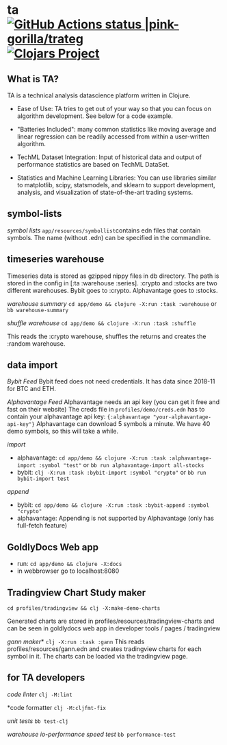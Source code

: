 # ta [![GitHub Actions status |pink-gorilla/trateg](https://github.com/pink-gorilla/trateg/workflows/CI/badge.svg)](https://github.com/pink-gorilla/trateg/actions?workflow=CI)[![Clojars Project](https://img.shields.io/clojars/v/org.pinkgorilla/ta.svg)](https://clojars.org/org.pinkgorilla/ta)

## What is TA?

TA is a technical analysis datascience platform written in Clojure.

- Ease of Use: TA tries to get out of your way so that you can focus on algorithm development. See below for a code example.

- "Batteries Included": many common statistics like moving average and linear regression can be readily accessed from within a user-written algorithm.

- TechML Dataset Integration: Input of historical data and output of performance statistics are based on TechML DataSet.

- Statistics and Machine Learning Libraries: 
You can use libraries similar to matplotlib, scipy, statsmodels, and sklearn to support development, analysis, and visualization of state-of-the-art trading systems.


## symbol-lists

*symbol lists*
`app/resources/symbollist`contains edn files that contain symbols.
The name (without .edn) can be specified in the commandline.

## timeseries warehouse

Timeseries data is stored as gzipped nippy files in db directory. The path is
stored in the config in [:ta :warehouse :series]. :crypto and :stocks are two different
warehouses. Bybit goes to :crypto. Alphavantage goes to :stocks.

*warehouse summary* `cd app/demo && clojure -X:run :task :warehouse` or
                    `bb warehouse-summary`

*shuffle warehouse* `cd app/demo && clojure -X:run :task :shuffle` 

This reads the :crypto warehouse, shuffles the returns and creates the :random warehouse.

##  data import 

*Bybit Feed*
Bybit feed does not need credentials. It has data since 2018-11 for BTC and ETH.

*Alphavantage Feed*
Alphavantage needs an api key (you can get it free and fast on their website)
The creds file in `profiles/demo/creds.edn` has to contain your alphavantage api key:
`{:alphavantage "your-alphavantage-api-key"}`
Alphavantage can download 5 symbols a minute. We have 40 demo symbols, so this will take a while.

*import*
- alphavantage: `cd app/demo && clojure -X:run :task :alphavantage-import :symbol "test"` or
                `bb run alphavantage-import all-stocks`
- bybit:  `clj -X:run :task :bybit-import :symbol "crypto"` or
          `bb run bybit-import test`

*append*
- bybit: `cd app/demo && clojure -X:run :task :bybit-append :symbol "crypto"`
- alphavantage: Appending is not supported by Alphavantage (only has full-fetch feature)



## GoldlyDocs Web app

 - run: `cd app/demo && clojure -X:docs`
 - in webbrowser go to localhost:8080 


## Tradingview Chart Study maker

`cd profiles/tradingview && clj -X:make-demo-charts`

Generated charts are stored in profiles/resources/tradingview-charts
and can be seen in goldlydocs web app in developer tools / pages / tradingview

*gann maker** `clj -X:run :task :gann` 
This reads profiles/resources/gann.edn and creates tradingview charts for each symbol in it.
The charts can be loaded via the tradingview page.
 

## for TA developers

*code linter*  `clj -M:lint`

*code formatter `clj -M:cljfmt-fix`

*unit tests* `bb test-clj`

*warehouse io-performance speed test* `bb performance-test`






